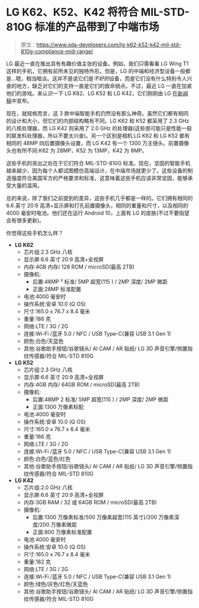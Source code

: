 # LG K62、K52、K42 将符合 MIL-STD-810G 标准的产品带到了中端市场

> 原文：<https://www.xda-developers.com/lg-k62-k52-k42-mil-std-810g-compliance-mid-range/>

LG 最近一直在推出具有有趣价值主张的设备。例如，我们只需看看 LG Wing T1 这样的手机，它拥有前所未见的独特外形。但是，LG 的中端和经济型设备一般都是...嗯，相当暗淡。这并不是说它们是*不好的*设备，而是它们没有什么特别令人兴奋的地方，缺乏对它们的支持一直是它们的致命弱点。不过，最近 LG 一直在加紧他们的游戏。来认识一下 LG K62、LG K52 和 LG K42，它们刚刚由 LG [在新闻稿](http://www.lgnewsroom.com/2020/09/expanded-k-series-lineup-to-bring-premium-performance-and-design-to-even-more-consumers/)中宣布。

现在，就规格而言，这 3 款中端智能手机仍然没有那么神奇。虽然它们都有相同的设计和大小，但它们的内部结构略有不同。LG K62 和 K52 都采用了 2.3 GHz 的八核处理器，而 LG K42 则采用了 2.0 GHz 的处理器(这些很可能只是性能一般的联发科处理器，所以不要太兴奋)。另一个区别是相机:LG K62 和 LG K52 都有相同的 48MP 四后置摄像头设置，而 LG K42 有一个 1300 万主镜头。前置摄像头也有所不同:K62 为 28MP，K52 为 13MP，K42 为 8MP。

这些手机的突出之处在于它们符合 MIL-STD-810G 标准。现在，坚固的智能手机越来越少，因为每个人都试图模仿高端设计，在中端市场就更少了。这些设备的制造强度符合美国军方的严格要求和标准，这意味着这些手机应该非常坚固，能够承受大量的滥用。

总的来说，除了我们之前提到的差异，这些手机几乎都是一样的。它们拥有相同的 6.6 英寸 20:9 高清+显示屏和打孔前置摄像头，相同的重量和尺寸，以及相同的 4000 毫安时电池。他们还在运行 Android 10，上面有 LG 的皮肤(不过不要指望会有很多更新)。

你觉得这些手机怎么样？

*   **LG K62**
    *   芯片组:2.3 GHz 八核
    *   显示屏:6.6 英寸 20:9 高清+全视屏
    *   内存:4GB 内存/ 128 ROM / microSD(最高 2TB)
    *   摄像机:
        *   后置:48MP ² 标准/ 5MP 超宽(115 ) / 2MP 深度/ 2MP 微距
        *   正面:28MP 标准配置
    *   电池:4000 毫安时
    *   操作系统:安卓 10.0 (Q OS)
    *   尺寸:165.0 x 76.7 x 8.4 毫米
    *   重量:186 克
    *   网络:LTE / 3G / 2G
    *   连接:Wi-Fi /蓝牙 5.0 / NFC / USB Type-C(兼容 USB 3.1 Gen 1)
    *   颜色:白色/天蓝色
    *   其他:谷歌助手按钮/谷歌镜头/ AI CAM / AR 贴纸/ LG 3D 声音引擎/侧置指纹传感器/符合 MIL-STD 810G
*   **LG K52**
    *   芯片组:2.3 GHz 八核
    *   显示屏:6.6 英寸 20:9 高清+全视屏
    *   内存:4GB 内存/ 64GB ROM / microSD(最高 2TB)
    *   摄像机:
        *   后置:48MP 2 标准/ 5MP 超宽(115 ) / 2MP 深度/ 2MP 微距
        *   正面:1300 万像素标配
    *   电池:4000 毫安时
    *   操作系统:安卓 10.0 (Q OS)
    *   尺寸:165.0 x 76.7 x 8.4 毫米
    *   重量:186 克
    *   网络:LTE / 3G / 2G
    *   连接:Wi-Fi /蓝牙 5.0 / NFC / USB Type-C(兼容 USB 3.1 Gen 1)
    *   颜色:白色/蓝色/红色
    *   其他:谷歌助手按钮/谷歌镜头/ AI CAM / AR 贴纸/ LG 3D 声音引擎/侧置指纹传感器/符合 MIL-STD 810G
*   **LG K42**
    *   芯片组:2.0 GHz 八核
    *   显示屏:6.6 英寸 20:9 高清+全视屏
    *   内存:3GB RAM / 32 或 64GB ROM / microSD(最高 2TB)
    *   摄像机:
        *   后置:1300 万像素标准/500 万像素超宽(115 英寸)/200 万像素深度/200 万像素微距
        *   正面:800 万像素标准配置
    *   电池:4000 毫安时
    *   操作系统:安卓 10.0 (Q OS)
    *   尺寸:165.0 x 76.7 x 8.4 毫米
    *   重量:182 克
    *   网络:LTE / 3G / 2G
    *   连接:Wi-Fi /蓝牙 5.0 / NFC / USB Type-C(兼容 USB 3.1 Gen 1)
    *   颜色:绿色/灰色/红色/天蓝色
    *   其他:谷歌助手按钮/谷歌镜头/ AI CAM / AR 贴纸/ LG 3D 声音引擎/侧置指纹传感器/符合 MIL-STD 810G